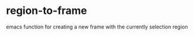 region-to-frame
===============

emacs function for creating a new frame with the currently selection region
